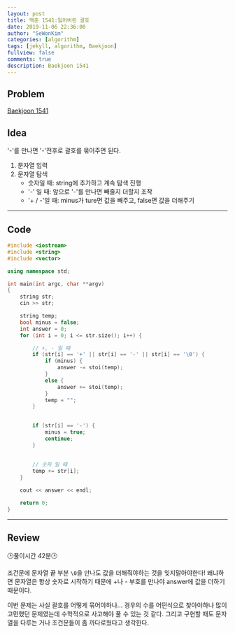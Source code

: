 ```yaml
---
layout: post
title: 백준 1541:잃어버린 괄호
date: 2019-11-06 22:36:00
author: "SeWonKim"
categories: [algorithm]
tags: [jekyll, algorithm, Baekjoon]
fullview: false
comments: true
description: Baekjoon 1541
---
```


## Problem

[Baekjoon 1541](https://www.acmicpc.net/problem/1541)



## Idea

'-'를 만나면 '-'전후로 괄호를 묶어주면 된다.

1. 문자열 입력
2. 문자열 탐색
    - 숫자일 때: string에 추가하고 계속 탐색 진행
    - '-' 일 때: 앞으로 '-'를 만나면 빼줄지 더할지 조작 
    - '+ / -'일 때: minus가 ture면 값을 빼주고, false면 값을 더해주기


---

## Code
```cpp
#include <iostream>
#include <string>
#include <vector>

using namespace std;

int main(int argc, char **argv)
{
	string str;
	cin >> str;

	string temp;
	bool minus = false;
	int answer = 0;
	for (int i = 0; i <= str.size(); i++) {

		// +, - 일 때
		if (str[i] == '+' || str[i] == '-' || str[i] == '\0') {
			if (minus) {
				answer -= stoi(temp);
			}
			else {
				answer += stoi(temp);
			}
			temp = "";
		}

		
		if (str[i] == '-') {
			minus = true;
			continue;
		}
		
		
		// 숫자 일 때
		temp += str[i];
	}

	cout << answer << endl;

	return 0;
}
```

---

## Review
🕒풀이시간 42분🕒     

조건문에 문자열 끝 부분 `\0`을 만나도 값을 더해줘야하는 것을 잊지말아야한다!
왜냐하면 문자열은 항상 숫자로 시작하기 때문에 +나 - 부호를 만나야 answer에 값을 더하기 때문이다.

이번 문제는 사실 괄호를 어떻게 묶어야하나... 경우의 수를 어떤식으로 찾아야하나 많이 고민했던 문제였는데 수학적으로 사고해야 풀 수 있는 것 같다.
그리고 구현할 때도 문자열을 다루는 거나 조건문들이 좀 까다로웠다고 생각한다.